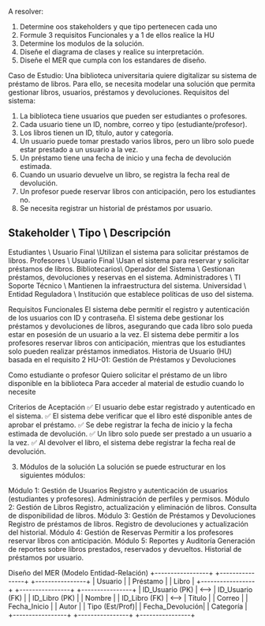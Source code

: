 A resolver:
1. Determine oos stakeholders y que tipo pertenecen cada uno
2. Formule 3 requisitos Funcionales y a 1 de ellos realice la HU
3. Determine los modulos de la solución.
4. Diseñe el diagrama de clases y realice su interpretación.
5. Diseñe el MER que cumpla con los estandares de diseño.

Caso de Estudio: Una biblioteca universitaria quiere digitalizar su sistema de préstamo de libros. Para ello, se necesita modelar una solución que permita gestionar libros, usuarios, préstamos y devoluciones.
Requisitos del sistema:
1. La biblioteca tiene usuarios que pueden ser estudiantes o profesores.
2. Cada usuario tiene un ID, nombre, correo y tipo (estudiante/profesor).
3. Los libros tienen un ID, título, autor y categoría.
4. Un usuario puede tomar prestado varios libros, pero un libro solo puede estar prestado a un usuario a la vez.
5. Un préstamo tiene una fecha de inicio y una fecha de devolución estimada.
6. Cuando un usuario devuelve un libro, se registra la fecha real de devolución.
7. Un profesor puede reservar libros con anticipación, pero los estudiantes no.
8. Se necesita registrar un historial de préstamos por usuario.


Stakeholder	\\ Tipo \\	Descripción
-----------------------------------------------------------------------------------------------------
Estudiantes	\\ Usuario Final \\Utilizan el sistema para solicitar préstamos de libros.
Profesores	\\ Usuario Final \\Usan el sistema para reservar y solicitar préstamos de libros.
Bibliotecarios\\	Operador del Sistema \\ Gestionan préstamos, devoluciones y reservas en el sistema.
Administradores \\ TI	Soporte Técnico \\ Mantienen la infraestructura del sistema.
Universidad	\\ Entidad Reguladora	\\ Institución que establece políticas de uso del sistema.



Requisitos Funcionales
El sistema debe permitir el registro y autenticación de los usuarios con ID y contraseña.
El sistema debe gestionar los préstamos y devoluciones de libros, asegurando que cada libro solo pueda estar en posesión de un usuario a la vez.
El sistema debe permitir a los profesores reservar libros con anticipación, mientras que los estudiantes solo pueden realizar préstamos inmediatos.
Historia de Usuario (HU) basada en el requisito 2
HU-01: Gestión de Préstamos y Devoluciones

Como estudiante o profesor
Quiero solicitar el préstamo de un libro disponible en la biblioteca
Para acceder al material de estudio cuando lo necesite

Criterios de Aceptación
✅ El usuario debe estar registrado y autenticado en el sistema.
✅ El sistema debe verificar que el libro esté disponible antes de aprobar el préstamo.
✅ Se debe registrar la fecha de inicio y la fecha estimada de devolución.
✅ Un libro solo puede ser prestado a un usuario a la vez.
✅ Al devolver el libro, el sistema debe registrar la fecha real de devolución.


3. Módulos de la solución
La solución se puede estructurar en los siguientes módulos:

Módulo 1: Gestión de Usuarios
Registro y autenticación de usuarios (estudiantes y profesores).
Administración de perfiles y permisos.
Módulo 2: Gestión de Libros
Registro, actualización y eliminación de libros.
Consulta de disponibilidad de libros.
Módulo 3: Gestión de Préstamos y Devoluciones
Registro de préstamos de libros.
Registro de devoluciones y actualización del historial.
Módulo 4: Gestión de Reservas
Permitir a los profesores reservar libros con anticipación.
Módulo 5: Reportes y Auditoría
Generación de reportes sobre libros prestados, reservados y devueltos.
Historial de préstamos por usuario.

 Diseño del MER (Modelo Entidad-Relación)
+-----------------+      +----------------+      +----------------+
|   Usuario      |      |    Préstamo    |      |     Libro      |
+-----------------+      +----------------+      +----------------+
| ID_Usuario (PK) | <--> | ID_Usuario (FK) |     | ID_Libro (PK)  |
| Nombre         |      | ID_Libro (FK)   | <--> | Título         |
| Correo         |      | Fecha_Inicio    |     | Autor         |
| Tipo (Est/Prof)|      | Fecha_Devolución|     | Categoría     |
+-----------------+      +----------------+      +----------------+





